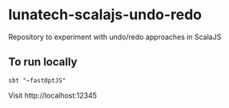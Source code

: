 # lunatech-scalajs-undo-redo
Repository to experiment with undo/redo approaches in ScalaJS

## To run locally

    sbt "~fastOptJS"
	
Visit http://localhost:12345
